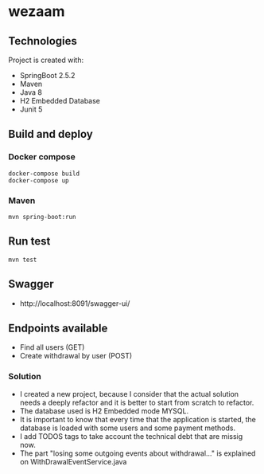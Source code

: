 # wezaam

## Technologies
Project is created with:
* SpringBoot 2.5.2
* Maven
* Java 8
* H2 Embedded Database
* Junit 5

## Build and deploy
### Docker compose
```
docker-compose build
docker-compose up
```
### Maven
```
mvn spring-boot:run
```
## Run test
```
mvn test
```
## Swagger
* http://localhost:8091/swagger-ui/

## Endpoints available
* Find all users (GET)
* Create withdrawal by user (POST)

### Solution
* I created a new project, because I consider that the actual solution needs a deeply refactor and it is better to start from scratch to refactor.
* The database used is H2 Embedded mode MYSQL.
* It is important to know that every time that the application is started, the database is loaded with some users and some payment methods.
* I add TODOS tags to take account the technical debt that are missig now.
* The part "losing some outgoing events about withdrawal..." is explained on WithDrawalEventService.java
